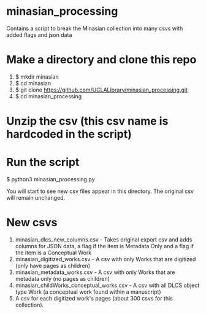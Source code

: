 # minasian_processing
Contains a script to break the Minasian collection into many csvs with added flags and json data

# Make a directory and clone this repo
1. $ mkdir minasian
2. $ cd minasian
3. $ git clone https://github.com/UCLALibrary/minasian_processing.git
4. $ cd minasian_processing

# Unzip the csv (this csv name is hardcoded in the script)

# Run the script
$ python3 minasian_processing.py

You will start to see new csv files appear in this directory. The original csv will remain unchanged. 
# New csvs
1. minasian_dlcs_new_columns.csv - Takes original export csv and adds columns for JSON data, a flag if the item is Metadata Only and a flag if the item is a Conceptual Work
2. minasian_digitized_works.csv - A csv with only Works that are digitized (only have pages as children)
3. minasian_metadata_works.csv - A csv with only Works that are metadata only (no pages as children)
4. minasian_childWorks_conceptual_works.csv - A csv with all DLCS object type Work (a conceptual work found within a manuscript)
5. A csv for each digitized work's pages (about 300 csvs for this collection).
